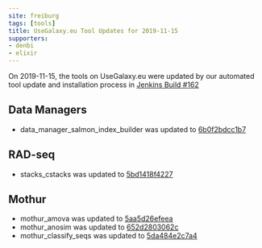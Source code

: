 ```yaml
---
site: freiburg
tags: [tools]
title: UseGalaxy.eu Tool Updates for 2019-11-15
supporters:
- denbi
- elixir
---
```


On 2019-11-15, the tools on UseGalaxy.eu were updated by our automated tool update and installation process in [Jenkins Build #162](https://build.galaxyproject.eu/job/usegalaxy-eu/job/install-tools/#162/)


## Data Managers

- data_manager_salmon_index_builder was updated to [6b0f2bdcc1b7](https://toolshed.g2.bx.psu.edu/view/iuc/data_manager_salmon_index_builder/6b0f2bdcc1b7)

## RAD-seq

- stacks_cstacks was updated to [5bd1418f4227](https://toolshed.g2.bx.psu.edu/view/iuc/stacks_cstacks/5bd1418f4227)

## Mothur

- mothur_amova was updated to [5aa5d26efeea](https://toolshed.g2.bx.psu.edu/view/iuc/mothur_amova/5aa5d26efeea)
- mothur_anosim was updated to [652d2803062c](https://toolshed.g2.bx.psu.edu/view/iuc/mothur_anosim/652d2803062c)
- mothur_classify_seqs was updated to [5da484e2c7a4](https://toolshed.g2.bx.psu.edu/view/iuc/mothur_classify_seqs/5da484e2c7a4)

